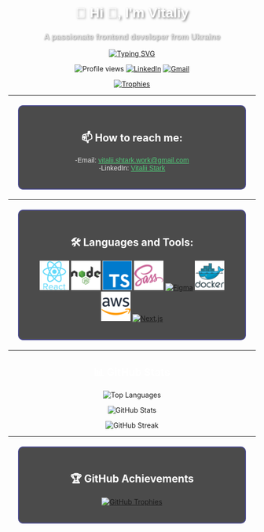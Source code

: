 <h1 align="center" style="color: #fff; font-family: 'Arial', sans-serif; text-shadow: 2px 2px 4px rgba(0, 0, 0, 0.5);">🌌 Hi 👋, I'm Vitaliy</h1>
<h3 align="center" style="color: #e0e0e0; font-family: 'Arial', sans-serif; text-shadow: 1px 1px 3px rgba(0, 0, 0, 0.5);">A passionate frontend developer from Ukraine</h3>

<p align="center">
  <a href="https://github.com/VitaliyStark" target="_blank">
    <img src="https://readme-typing-svg.demolab.com/?lines=Hello,+I'm+Vitaliy!;Frontend+Developer;Working+with+React+and+Next.js;and+etc+🚀✨+;+😉;&font=Consolas&color=50C878&center=true&width=800&height=50&duration=2900&pause=1000" alt="Typing SVG" />
  </a>
</p>


<p align="center"> 
  <img src="https://komarev.com/ghpvc/?username=vitalii&label=Profile%20views&color=0e75b6&style=flat" alt="Profile views" /> 
  <a href="https://www.linkedin.com/in/vitalii-stark/" target="_blank"><img src="https://img.shields.io/badge/LinkedIn-blue?style=flat-square&logo=linkedin" alt="LinkedIn"></a>
  <a href="mailto:vitalii.shtark.work@gmail.com" target="_blank"><img src="https://img.shields.io/badge/Gmail-red?style=flat-square&logo=gmail" alt="Gmail"></a>
</p>

<p align="center">
  <a href="https://github.com/ryo-ma/github-profile-trophy"><img src="https://github-profile-trophy.vercel.app/?username=vitalii&theme=flat&no-bg=true&margin-w=15&margin-h=15" alt="Trophies" /></a>
</p>

---

<div style="background-color: rgba(0, 0, 0, 0.7); padding: 20px; border-radius: 10px; margin: 20px; border: 2px solid #4a4a8c;">
  <h2 align="center" style="color: #fff;">📫 How to reach me:</h2>
  <p align="center" style="color: #e0e0e0; font-family: 'Arial', sans-serif;">
    -Email: <a href="mailto:vitalii.shtark.work@gmail.com" style="color: #50C878;">vitalii.shtark.work@gmail.com</a><br>
    -LinkedIn: <a href="https://www.linkedin.com/in/vitalii-stark/" style="color: #50C878;">Vitalii Stark</a>
  </p>
</div>

---

<div style="background-color: rgba(0, 0, 0, 0.7); padding: 20px; border-radius: 10px; margin: 20px; border: 2px solid #4a4a8c;">
  <h2 align="center" style="color: #fff;">🛠 Languages and Tools:</h2>
  <p align="center">
    <a href="https://reactjs.org/" target="_blank"><img src="https://raw.githubusercontent.com/devicons/devicon/master/icons/react/react-original-wordmark.svg" alt="React" width="60" height="60" title="React" /></a> 
    <a href="https://nodejs.org" target="_blank"><img src="https://raw.githubusercontent.com/devicons/devicon/master/icons/nodejs/nodejs-original-wordmark.svg" alt="Node.js" width="60" height="60" title="Node.js" /></a> 
    <a href="https://www.typescriptlang.org/" target="_blank"><img src="https://raw.githubusercontent.com/devicons/devicon/master/icons/typescript/typescript-original.svg" alt="TypeScript" width="60" height="60" title="TypeScript" /></a> 
    <a href="https://sass-lang.com" target="_blank"><img src="https://raw.githubusercontent.com/devicons/devicon/master/icons/sass/sass-original.svg" alt="Sass" width="60" height="60" title="Sass" /></a> 
    <a href="https://www.figma.com/" target="_blank"><img src="https://www.vectorlogo.zone/logos/figma/figma-icon.svg" alt="Figma" width="60" height="60" title="Figma" /></a> 
    <a href="https://www.docker.com/" target="_blank"><img src="https://raw.githubusercontent.com/devicons/devicon/master/icons/docker/docker-original-wordmark.svg" alt="Docker" width="60" height="60" title="Docker" /></a>
    <a href="https://aws.amazon.com" target="_blank"><img src="https://raw.githubusercontent.com/devicons/devicon/master/icons/amazonwebservices/amazonwebservices-original-wordmark.svg" alt="AWS" width="60" height="60" title="AWS" /></a>
    <a href="https://nextjs.org/" target="_blank"><img src="https://cdn.worldvectorlogo.com/logos/nextjs-2.svg" alt="Next.js" width="60" height="60" title="Next.js" /></a> 
  </p>
</div>

---

<h2 align="center" style="color: #fff;">📊 GitHub Stats</h2>
<p align="center">
  <img src="https://github-readme-stats.vercel.app/api/top-langs?username=vitalii&show_icons=true&locale=en&layout=compact&theme=radical" alt="Top Languages" />
</p>

<p align="center">
  <img src="https://github-readme-stats.vercel.app/api?username=vitalii&show_icons=true&locale=en&theme=radical" alt="GitHub Stats" />
</p>

<p align="center">
  <img src="https://github-readme-streak-stats.herokuapp.com/?user=vitalii&theme=radical" alt="GitHub Streak" />
</p>

---

<div style="background-color: rgba(0, 0, 0, 0.7); padding: 20px; border-radius: 10px; margin: 20px; border: 2px solid #4a4a8c;">
  <h2 align="center" style="color: #fff;">🏆 GitHub Achievements</h2>
  <p align="center">
    <a href="https://github.com/ryo-ma/github-profile-trophy"><img src="https://github-profile-trophy.vercel.app/?username=vitalii&row=1&column=6&no-frame=true&theme=flat" alt="GitHub Trophies" /></a>
  </p>
</div>
